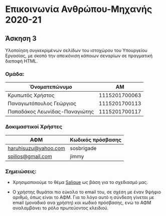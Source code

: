 # Επικοινωνία Ανθρώπου-Μηχανής 2020-21
## Άσκηση 3
Υλοποίηση συγκεκριμένων σελίδων του ιστοχώρου του Υπουργείου Εργασίας, με σκοπό την απεικόνιση κάποιων σεναρίων σε πραγματική διεπαφή HTML.

### Ομάδα:

| Όνοματεπώνυμο | ΑΜ |
| --- | --- |
| Κρυπωτός Χρήστος | 1115201700063 |
| Παναγιωτόπουλος Γεώργιος | 1115201700113 |
| Παπαδάκος Λεωνίδας-Παναγιώτης | 1115201700117 |

### Δοκιμαστικοί Χρήστες

| ΑΦΜ | Κωδικός πρόσβασης |
| --- | --- |
| haruhisuzu@yahoo.com | sosbrigade |
| spilios@gmail.com | jimmy |

### Σημειώσεις:

* Χρησιμοποιούμε το θέμα [Salique](https://www.free-css.com/free-css-templates/page214/salique-v1.0) ως βάση για το σχεδιασμό μας.

* Ο χρήστης θυμάται πιο εύκολα το email του, σε σχέση με έναν 9ψήφιο αριθμό, όπως είναι το ΑΦΜ. Για το λόγο αυτό η σύνδεση γίνεται με email (μοναδικό ανα χρήστη) και κωδικό πρόσβασης, ενώ το ΑΦΜ αναλαμβάνει το ρόλο πρωτεύοντος κλειδιού.
